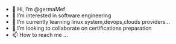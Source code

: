 - 👋 Hi, I’m @germaMef
- 👀 I’m interested in software engineering
- 🌱 I’m currently learning linux system,devops,clouds providers...
- 💞️ I’m looking to collaborate on certifications preparation
- 📫 How to reach me ...

<!---
germaMef/germaMef is a ✨ special ✨ repository because its `README.md` (this file) appears on your GitHub profile.
You can click the Preview link to take a look at your changes.
--->
